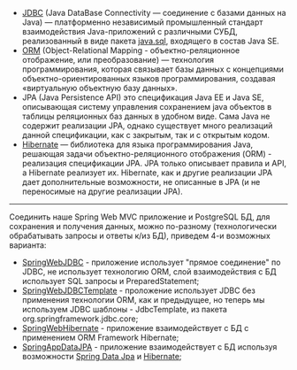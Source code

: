 - [JDBC](https://ru.wikipedia.org/wiki/Java_Database_Connectivity) (Java DataBase Connectivity — соединение с базами данных на Java) — платформенно независимый промышленный 
стандарт взаимодействия Java-приложений с различными СУБД, реализованный в виде пакета [java.sql](https://docs.oracle.com/javase/8/docs/api/java/sql/package-summary.html), входящего в состав Java SE.
- [ORM](https://ru.wikipedia.org/wiki/ORM) (Object-Relational Mapping - объектно-реляционное отображение, или преобразование) — технология программирования, 
которая связывает базы данных с концепциями объектно-ориентированных языков программирования, создавая «виртуальную объектную 
базу данных».
- JPA (Java Persistence API) это спецификация Java EE и Java SE, описывающая систему управления сохранением java объектов 
в таблицы реляционных баз данных в удобном виде. Сама Java не содержит реализации JPA, однако существует много реализаций 
данной спецификации, как с закрытым, так и с открытым кодом.
- [Hibernate](https://hibernate.org/orm/) — библиотека для языка программирования Java, решающая задачи объектно-реляционного отображения (ORM) - 
реализация спецификации JPA. JPA только описывает правила и API, а Hibernate реализует их. Hibernate, как и другие 
реализации JPA дает дополнительные возможности, не описанные в JPA (и не переносимые на другие реализации JPA).
________________________________________________________________________________________________________________________

Соединить наше Spring Web MVC приложение и PostgreSQL БД, для сохранения и получения данных, можно по-разному (технологически обрабатывать запросы и ответы к/из БД), приведем 4-и возможных варианта:
- [SpringWebJDBC](https://github.com/JcoderPaul/Evolution_app_development/tree/SpringWebAppConfig/SpringDBConnect/SpringWebJDBC) - приложение использует "прямое соединение" по JDBC, не использует технологию ORM, слой взаимодействия с БД использует SQL запросы и PreparedStatement;
- [SpringWebJDBCTemplate](https://github.com/JcoderPaul/Evolution_app_development/tree/SpringWebAppConfig/SpringDBConnect/SpringWebJDBCTemplate) - проложение использует JDBC без применения технологии ORM, как и предыдущее, но теперь мы используем JDBC шаблоны - JdbcTemplate, из пакета org.springframework.jdbc.core;
- [SpringWebHibernate](https://github.com/JcoderPaul/Evolution_app_development/tree/SpringWebAppConfig/SpringDBConnect/SpringWebHibernate) - приложение взаимодействует с БД с применением ORM Framework Hibernate;
- [SpringAppDataJPA](https://github.com/JcoderPaul/Evolution_app_development/tree/SpringWebAppConfig/SpringDBConnect/SpringAppDataJPA) - приложение взаимодействует с БД используя возможности [Spring Data Jpa](https://spring.io/projects/spring-data-jpa) и [Hibernate](https://hibernate.org/orm/documentation/6.6/);  